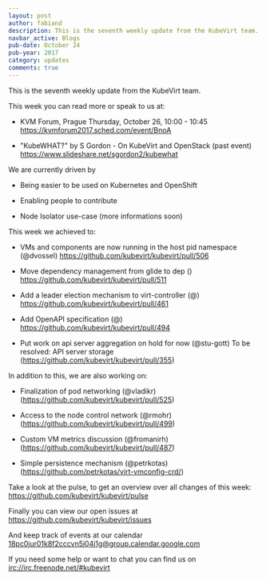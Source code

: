 ```yaml
---
layout: post
author: fabiand
description: This is the seventh weekly update from the KubeVirt team.
navbar_active: Blogs
pub-date: October 24
pub-year: 2017
category: updates
comments: true
---
```


This is the seventh weekly update from the KubeVirt team.

This week you can read more or speak to us at:

-   KVM Forum, Prague Thursday, October 26, 10:00 - 10:45
    <https://kvmforum2017.sched.com/event/BnoA>

-   "KubeWHAT?" by S Gordon - On KubeVirt and OpenStack (past event)
    <https://www.slideshare.net/sgordon2/kubewhat>

<!-- more -->
We are currently driven by

-   Being easier to be used on Kubernetes and OpenShift

-   Enabling people to contribute

-   Node Isolator use-case (more informations soon)

This week we achieved to:

-   VMs and components are now running in the host pid namespace
    (@dvossel) <https://github.com/kubevirt/kubevirt/pull/506>

-   Move dependency management from glide to dep ()
    <https://github.com/kubevirt/kubevirt/pull/511>

-   Add a leader election mechanism to virt-controller (@)
    <https://github.com/kubevirt/kubevirt/pull/461>

-   Add OpenAPI specification (@)
    <https://github.com/kubevirt/kubevirt/pull/494>

-   Put work on api server aggregation on hold for now (@stu-gott) To be
    resolved: API server storage
    (<https://github.com/kubevirt/kubevirt/pull/355>)

In addition to this, we are also working on:

-   Finalization of pod networking (@vladikr)
    (<https://github.com/kubevirt/kubevirt/pull/525>)

-   Access to the node control network (@rmohr)
    (<https://github.com/kubevirt/kubevirt/pull/499>)

-   Custom VM metrics discussion (@fromanirh)
    (<https://github.com/kubevirt/kubevirt/pull/487>)

-   Simple persistence mechanism (@petrkotas)
    (<https://github.com/petrkotas/virt-vmconfig-crd/>)

Take a look at the pulse, to get an overview over all changes of this
week: <https://github.com/kubevirt/kubevirt/pulse>

Finally you can view our open issues at
<https://github.com/kubevirt/kubevirt/issues>

And keep track of events at our calendar
[18pc0jur01k8f2cccvn5j04j1g@group.calendar.google.com](https://calendar.google.com/calendar/embed?src=18pc0jur01k8f2cccvn5j04j1g@group.calendar.google.com)

If you need some help or want to chat you can find us on
<irc://irc.freenode.net/#kubevirt>

